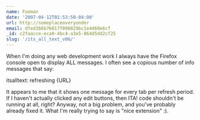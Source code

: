 ```yaml
---
name: Fooman
date: '2007-04-12T01:53:50-04:00'
url: http://someplaceoveryonder
email: dfed3b6b76017f096829bc1e4d60e6cf
_id: c2faacce-eca0-4bc4-a3e5-864d5dd2cf25
slug: '/its_all_text_v06/'
---
```


When I'm doing any web development work I always have the Firefox console open
to display ALL messages. I often see a copious number of info messages that
say:

itsalltext: refreshing {URL}

It appears to me that it shows one message for every tab per refresh period.
If I haven't actually clicked any edit buttons, then ITA! code shouldn't be
running at all, right? Anyway, not a big problem, and you've probably already
fixed it. What I'm really trying to say is "nice extension" :).
